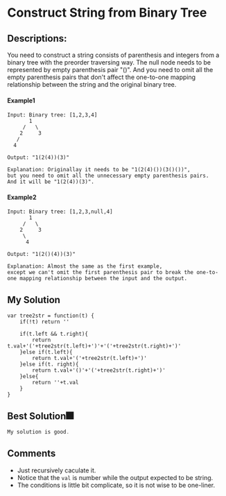 # Construct String from Binary Tree

## Descriptions: 
You need to construct a string consists of parenthesis and integers from a binary tree with the preorder traversing way.
The null node needs to be represented by empty parenthesis pair "()". And you need to omit all the empty parenthesis pairs that don't affect the one-to-one mapping relationship between the string and the original binary tree.


#### Example1
```
Input: Binary tree: [1,2,3,4]
       1
     /   \
    2     3
   /    
  4     

Output: "1(2(4))(3)"

Explanation: Originallay it needs to be "1(2(4)())(3()())", 
but you need to omit all the unnecessary empty parenthesis pairs. 
And it will be "1(2(4))(3)".
```

#### Example2
```
Input: Binary tree: [1,2,3,null,4]
       1
     /   \
    2     3
     \  
      4 

Output: "1(2()(4))(3)"

Explanation: Almost the same as the first example, 
except we can't omit the first parenthesis pair to break the one-to-one mapping relationship between the input and the output.
```

## My Solution
```
var tree2str = function(t) {
    if(!t) return ''
    
    if(t.left && t.right){
        return t.val+'('+tree2str(t.left)+')'+'('+tree2str(t.right)+')'
    }else if(t.left){
        return t.val+'('+tree2str(t.left)+')'
    }else if(t. right){
        return t.val+'()'+'('+tree2str(t.right)+')'
    }else{
        return ''+t.val
    }
}
```

## Best Solution🎆
```javascript
My solution is good.
```

## Comments
- Just recursively caculate it.
- Notice that the `val` is number while the output expected to be string.
- The conditions is little bit complicate, so it is not wise to be one-liner.





